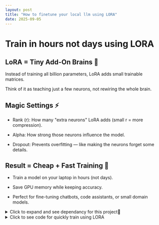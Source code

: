 ```yaml
---
layout: post
title: "How to finetune your local llm using LORA"
date: 2025-09-05
---
```


# Train in hours not days using LORA 
## LoRA = Tiny Add-On Brains 🧠

Instead of training all billion parameters, LoRA adds small trainable matrices.

Think of it as teaching just a few neurons, not rewiring the whole brain.

## Magic Settings ⚡

- Rank (r): How many "extra neurons" LoRA adds (small r = more compression).

- Alpha: How strong those neurons influence the model.

- Dropout: Prevents overfitting — like making the neurons forget some details.

## Result = Cheap + Fast Training 💸

- Train a model on your laptop in hours (not days).

- Save GPU memory while keeping accuracy.

- Perfect for fine-tuning chatbots, code assistants, or small domain models.

<details>
<summary>Click to expand and see dependancy for this project📌</summary>
name: lora
channels:
  - defaults
dependencies:
  - _libgcc_mutex=0.1=main
  - _openmp_mutex=5.1=1_gnu
  - bzip2=1.0.8=h5eee18b_6
  - ca-certificates=2025.7.15=h06a4308_0
  - expat=2.7.1=h6a678d5_0
  - ld_impl_linux-64=2.40=h12ee557_0
  - libffi=3.4.4=h6a678d5_1
  - libgcc-ng=11.2.0=h1234567_1
  - libgomp=11.2.0=h1234567_1
  - libstdcxx-ng=11.2.0=h1234567_1
  - libuuid=1.41.5=h5eee18b_0
  - libxcb=1.17.0=h9b100fa_0
  - ncurses=6.5=h7934f7d_0
  - openssl=3.0.17=h5eee18b_0
  - pip=25.2=pyhc872135_0
  - pthread-stubs=0.3=h0ce48e5_1
  - python=3.10.18=h1a3bd86_0
  - readline=8.3=hc2a1206_0
  - setuptools=78.1.1=py310h06a4308_0
  - sqlite=3.50.2=hb25bd0a_1
  - tk=8.6.15=h54e0aa7_0
  - wheel=0.45.1=py310h06a4308_0
  - xorg-libx11=1.8.12=h9b100fa_1
  - xorg-libxau=1.0.12=h9b100fa_0
  - xorg-libxdmcp=1.1.5=h9b100fa_0
  - xorg-xorgproto=2024.1=h5eee18b_1
  - xz=5.6.4=h5eee18b_1
  - zlib=1.2.13=h5eee18b_1
  - pip:
      - accelerate==0.31.0
      - aiohappyeyeballs==2.6.1
      - aiohttp==3.12.15
      - aiosignal==1.4.0
      - alembic==1.16.5
      - annotated-types==0.7.0
      - annoy==1.17.3
      - anyio==4.10.0
      - argon2-cffi==25.1.0
      - argon2-cffi-bindings==25.1.0
      - arrow==1.3.0
      - asttokens==3.0.0
      - async-lru==2.0.5
      - async-timeout==4.0.3
      - attrs==25.3.0
      - babel==2.17.0
      - banal==1.0.6
      - beautifulsoup4==4.13.5
      - bertopic==0.16.3
      - bitsandbytes==0.43.1
      - bleach==6.2.0
      - boto3==1.40.24
      - botocore==1.40.24
      - certifi==2025.8.3
      - cffi==1.17.1
      - charset-normalizer==3.4.3
      - click==8.2.1
      - cohere==5.5.8
      - colorcet==3.1.0
      - colorspacious==1.1.2
      - comm==0.2.3
      - contourpy==1.3.2
      - cycler==0.12.1
      - dataclasses-json==0.6.7
      - datamapplot==0.3.0
      - dataset==1.6.2
      - datasets==2.20.0
      - datashader==0.18.2
      - debugpy==1.8.16
      - decorator==5.2.1
      - defusedxml==0.7.1
      - dill==0.3.8
      - diskcache==5.6.3
      - distro==1.9.0
      - docstring-parser==0.17.0
      - duckduckgo-search==7.1.1
      - eval-type-backport==0.2.2
      - evaluate==0.4.2
      - exceptiongroup==1.3.0
      - executing==2.2.1
      - faiss-cpu==1.8.0
      - fastavro==1.12.0
      - fastjsonschema==2.21.2
      - filelock==3.19.1
      - fonttools==4.59.2
      - fqdn==1.5.1
      - frozenlist==1.7.0
      - fsspec==2024.5.0
      - gensim==4.3.2
      - greenlet==3.2.4
      - h11==0.16.0
      - hdbscan==0.8.40
      - hf-xet==1.1.9
      - httpcore==1.0.9
      - httpx==0.28.1
      - httpx-sse==0.4.1
      - huggingface-hub==0.34.4
      - idna==3.10
      - imageio==2.37.0
      - ipykernel==6.30.1
      - ipython==8.37.0
      - ipywidgets==8.1.3
      - isoduration==20.11.0
      - jedi==0.19.2
      - jinja2==3.1.6
      - jmespath==1.0.1
      - joblib==1.5.2
      - json5==0.12.1
      - jsonpatch==1.33
      - jsonpointer==3.0.0
      - jsonschema==4.25.1
      - jsonschema-specifications==2025.4.1
      - jupyter-client==8.6.3
      - jupyter-core==5.8.1
      - jupyter-events==0.12.0
      - jupyter-lsp==2.3.0
      - jupyter-server==2.17.0
      - jupyter-server-terminals==0.5.3
      - jupyterlab==4.2.2
      - jupyterlab-pygments==0.3.0
      - jupyterlab-server==2.27.3
      - jupyterlab-widgets==3.0.15
      - kiwisolver==1.4.9
      - langchain==0.2.5
      - langchain-community==0.2.5
      - langchain-core==0.2.43
      - langchain-openai==0.1.8
      - langchain-text-splitters==0.2.4
      - langsmith==0.1.147
      - lark==1.2.2
      - lazy-loader==0.4
      - llama-cpp-python==0.2.78
      - llvmlite==0.44.0
      - lxml==6.0.1
      - mako==1.3.10
      - markdown-it-py==4.0.0
      - markupsafe==3.0.2
      - marshmallow==3.26.1
      - matplotlib==3.9.0
      - matplotlib-inline==0.1.7
      - mdurl==0.1.2
      - mistune==3.1.4
      - mpmath==1.3.0
      - mteb==1.12.39
      - multidict==6.6.4
      - multipledispatch==1.0.0
      - multiprocess==0.70.16
      - mypy-extensions==1.1.0
      - narwhals==2.3.0
      - nbclient==0.10.2
      - nbconvert==7.16.6
      - nbformat==5.10.4
      - nest-asyncio==1.6.0
      - networkx==3.4.2
      - nltk==3.8.1
      - notebook-shim==0.2.4
      - numba==0.61.2
      - numexpr==2.10.0
      - numpy==1.26.4
      - nvidia-cublas-cu12==12.1.3.1
      - nvidia-cuda-cupti-cu12==12.1.105
      - nvidia-cuda-nvrtc-cu12==12.1.105
      - nvidia-cuda-runtime-cu12==12.1.105
      - nvidia-cudnn-cu12==8.9.2.26
      - nvidia-cufft-cu12==11.0.2.54
      - nvidia-cufile-cu12==1.13.1.3
      - nvidia-curand-cu12==10.3.2.106
      - nvidia-cusolver-cu12==11.4.5.107
      - nvidia-cusparse-cu12==12.1.0.106
      - nvidia-cusparselt-cu12==0.7.1
      - nvidia-nccl-cu12==2.20.5
      - nvidia-nvjitlink-cu12==12.8.93
      - nvidia-nvtx-cu12==12.1.105
      - openai==1.34.0
      - orjson==3.11.3
      - overrides==7.7.0
      - packaging==24.2
      - pandas==2.2.2
      - pandocfilters==1.5.1
      - param==2.2.1
      - parameterized==0.9.0
      - parso==0.8.5
      - peft==0.11.1
      - pexpect==4.9.0
      - pillow==11.3.0
      - platformdirs==4.4.0
      - plotly==6.3.0
      - polars==1.33.0
      - primp==0.15.0
      - prometheus-client==0.22.1
      - prompt-toolkit==3.0.52
      - propcache==0.3.2
      - psutil==7.0.0
      - ptyprocess==0.7.0
      - pure-eval==0.2.3
      - pyarrow==21.0.0
      - pyarrow-hotfix==0.7
      - pycparser==2.22
      - pyct==0.5.0
      - pydantic==2.11.7
      - pydantic-core==2.33.2
      - pygments==2.19.2
      - pylabeladjust==0.1.13
      - pynndescent==0.5.13
      - pyparsing==3.2.3
      - pyqtree==1.0.0
      - python-dateutil==2.9.0.post0
      - python-json-logger==3.3.0
      - pytrec-eval-terrier==0.5.8
      - pytz==2025.2
      - pyyaml==6.0.2
      - pyzmq==27.0.2
      - referencing==0.36.2
      - regex==2025.9.1
      - requests==2.32.5
      - requests-toolbelt==1.0.0
      - rfc3339-validator==0.1.4
      - rfc3986-validator==0.1.1
      - rfc3987-syntax==1.1.0
      - rich==14.1.0
      - rpds-py==0.27.1
      - s3transfer==0.13.1
      - safetensors==0.6.2
      - scikit-image==0.25.2
      - scikit-learn==1.5.0
      - scipy==1.15.3
      - send2trash==1.8.3
      - sentence-transformers==3.0.1
      - sentencepiece==0.2.0
      - seqeval==1.2.2
      - setfit==1.0.3
      - shtab==1.7.2
      - six==1.17.0
      - smart-open==7.3.0.post1
      - sniffio==1.3.1
      - soupsieve==2.8
      - sqlalchemy==1.4.54
      - stack-data==0.6.3
      - sympy==1.14.0
      - tenacity==8.5.0
      - terminado==0.18.1
      - threadpoolctl==3.6.0
      - tifffile==2025.5.10
      - tiktoken==0.11.0
      - tinycss2==1.4.0
      - tokenizers==0.19.1
      - tomli==2.2.1
      - toolz==1.0.0
      - torch==2.3.1
      - tornado==6.5.2
      - tqdm==4.67.1
      - traitlets==5.14.3
      - transformers==4.41.2
      - triton==2.3.1
      - trl==0.9.4
      - typeguard==4.4.4
      - types-python-dateutil==2.9.0.20250822
      - types-requests==2.32.4.20250809
      - typing-extensions==4.15.0
      - typing-inspect==0.9.0
      - typing-inspection==0.4.1
      - tyro==0.9.31
      - tzdata==2025.2
      - umap-learn==0.5.7
      - uri-template==1.3.0
      - urllib3==2.5.0
      - wcwidth==0.2.13
      - webcolors==24.11.1
      - webencodings==0.5.1
      - websocket-client==1.8.0
      - widgetsnbextension==4.0.14
      - wrapt==1.17.3
      - xarray==2025.6.1
      - xxhash==3.5.0
      - yarl==1.20.1
      - zstandard==0.24.0
prefix: /home/sv/anaconda3/envs/lora

</details>

<details>
<summary>Click to see code for quickly train using LORA</summary>
```python 
# -*- coding: utf-8 -*-
# Install the requirements in Google Colab
# !pip install transformers datasets trl huggingface_hub

# Authenticate to Hugging Face

# from huggingface_hub import login
#
# login()

# for convenience you can create an environment variable containing your hub token as HF_TOKEN

"""## 2. Load the dataset"""

# Load a sample dataset
from datasets import load_dataset

# TODO: define your dataset and config using the path and name parameters
dataset = load_dataset(path="HuggingFaceTB/smoltalk", name="everyday-conversations")

# 2. Show first row
print("data sample")
print(dataset['test'][0])

# Import necessary libraries
from transformers import AutoModelForCausalLM, AutoTokenizer
from datasets import load_dataset
from trl import SFTConfig, SFTTrainer, setup_chat_format
import torch

device = (
    "cuda"
    if torch.cuda.is_available()
    else "mps" if torch.backends.mps.is_available() else "cpu"
)

# Load the model and tokenizer
model_name = "HuggingFaceTB/SmolLM2-135M"

model = AutoModelForCausalLM.from_pretrained(
    pretrained_model_name_or_path=model_name
).to(device)
tokenizer = AutoTokenizer.from_pretrained(pretrained_model_name_or_path=model_name)

# Set up the chat format
model, tokenizer = setup_chat_format(model=model, tokenizer=tokenizer)

# Set our name for the finetune to be saved &/ uploaded to
finetune_name = "SmolLM2-FT-MyDataset"
finetune_tags = ["smol-course", "module_1"]


from peft import LoraConfig

# TODO: Configure LoRA parameters
# r: rank dimension for LoRA update matrices (smaller = more compression)
rank_dimension = 6
# lora_alpha: scaling factor for LoRA layers (higher = stronger adaptation)
lora_alpha = 8
# lora_dropout: dropout probability for LoRA layers (helps prevent overfitting)
lora_dropout = 0.05

peft_config = LoraConfig(
    r=rank_dimension,  # Rank dimension - typically between 4-32
    lora_alpha=lora_alpha,  # LoRA scaling factor - typically 2x rank
    lora_dropout=lora_dropout,  # Dropout probability for LoRA layers
    bias="none",  # Bias type for LoRA. the corresponding biases will be updated during training.
    target_modules="all-linear",  # Which modules to apply LoRA to
    task_type="CAUSAL_LM",  # Task type for model architecture
)

"""Before we can start our training we need to define the hyperparameters (`TrainingArguments`) we want to use."""

# Training configuration
# Hyperparameters based on QLoRA paper recommendations
args = SFTConfig(
    # Output settings
    output_dir=finetune_name,  # Directory to save model checkpoints
    # Training duration
    num_train_epochs=1,  # Number of training epochs
    # Batch size settings
    per_device_train_batch_size=2,  # Batch size per GPU
    gradient_accumulation_steps=2,  # Accumulate gradients for larger effective batch
    # Memory optimization
    gradient_checkpointing=True,  # Trade compute for memory savings
    # Optimizer settings
    optim="adamw_torch_fused",  # Use fused AdamW for efficiency
    learning_rate=2e-4,  # Learning rate (QLoRA paper)
    max_grad_norm=0.3,  # Gradient clipping threshold
    # Learning rate schedule
    warmup_ratio=0.03,  # Portion of steps for warmup
    lr_scheduler_type="constant",  # Keep learning rate constant after warmup
    # Logging and saving
    logging_steps=10,  # Log metrics every N steps
    save_strategy="epoch",  # Save checkpoint every epoch
    # Precision settings
    bf16=True,  # Use bfloat16 precision
    # Integration settings
    push_to_hub=False,  # Don't push to HuggingFace Hub
    report_to="none",  # Disable external logging
)


max_seq_length = 1512  # max sequence length for model and packing of the dataset

# Create SFTTrainer with LoRA configuration
trainer = SFTTrainer(
    model=model,
    args=args,
    train_dataset=dataset["train"],
    peft_config=peft_config,  # LoRA configuration
    max_seq_length=max_seq_length,  # Maximum sequence length
    tokenizer=tokenizer,
    packing=True,  # Enable input packing for efficiency
    dataset_kwargs={
        "add_special_tokens": False,  # Special tokens handled by template
        "append_concat_token": False,  # No additional separator needed
    },
)

"""Start training our model by calling the `train()` method on our `Trainer` instance. This will start the training loop and train our model for 3 epochs. Since we are using a PEFT method, we will only save the adapted model weights and not the full model."""

# start training, the model will be automatically saved to the hub and the output directory
trainer.train()

# save model
trainer.save_model()


from peft import AutoPeftModelForCausalLM


# Load PEFT model on CPU
model = AutoPeftModelForCausalLM.from_pretrained(
    pretrained_model_name_or_path=args.output_dir,
    torch_dtype=torch.float16,
    low_cpu_mem_usage=True,
)

# Merge LoRA and base model and save
merged_model = model.merge_and_unload()
merged_model.save_pretrained(
    args.output_dir, safe_serialization=True, max_shard_size="2GB"
)

# free the memory again
del model
del trainer
torch.cuda.empty_cache()

```
</details>

<details>
<summary>How to use this trained model</summary>
```python 
from transformers import pipeline, AutoTokenizer
from peft import AutoPeftModelForCausalLM
import torch

finetune_name = "./SmolLM2-FT-MyDataset"

# 1. Load tokenizer
tokenizer = AutoTokenizer.from_pretrained(finetune_name)

# 2. Load PEFT (LoRA) model
model = AutoPeftModelForCausalLM.from_pretrained(
    finetune_name,
    device_map="auto",
    torch_dtype=torch.float16
)

# Optional: merge LoRA weights into base
# model = model.merge_and_unload()

# 3. Create inference pipeline
pipe = pipeline(
    "text-generation",
    model=model,
    tokenizer=tokenizer,
    torch_dtype=torch.float16,
    device_map="auto"
)

# ---- Test inference ----
prompt = ("What is the difference between a fruit and a "
          "vegetable? Give examples of each.")
outputs = pipe(prompt, max_new_tokens=100, do_sample=True, temperature=0.7)
print(outputs[0]["generated_text"])


```
</details>